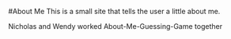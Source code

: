 #About Me
This is a small site that tells the user a little about me.


Nicholas and Wendy worked About-Me-Guessing-Game together
